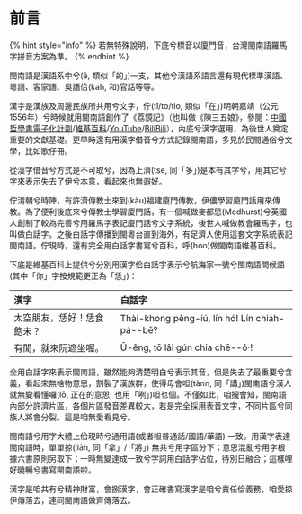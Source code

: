 # 前言

{% hint style="info" %}
若無特殊說明，下底兮標音以廈門音，台灣閩南語羅馬字拼音方案為準。
{% endhint %}

閩南語是漢語系中兮\(ê, 類似「的」\)一支，其他兮漢語系語言還有現代標準漢語、粵語、客家語、吳語佮\(kah, 和\)官話等等。

漢字是漢族及周邊民族所共用兮文字，佇\(tī/to/tio, 類似「在」\)明朝嘉靖（公元1556年）兮時候就用閩南語創作了《荔鏡記》（也叫做《陳三五娘》，參閱：[中國哲學書電子化計劃](https://ctext.org/wiki.pl?if=gb&chapter=127506)/[維基百科](https://zh.wikipedia.org/wiki/%E8%8D%94%E9%8F%A1%E8%A8%98)/[YouTube](https://www.youtube.com/watch?v=4CVeszy7Y2g)/[BiliBili](https://www.bilibili.com/video/av27775868?from=search&seid=10500904748348907559)），內底兮漢字選用，為後世人奠定重要的文獻基礎。更早時還有用漢字借音兮方式記錄閩南語，多見於民間通俗兮文學，比如歌仔冊。

從漢字借音兮方式是不可取兮，因為上濟\(tsē, 同「多」\)是本有其字兮，用其它兮字來表示失去了伊兮本意，看起來也無遐好。

佇清朝兮時陣，有許濟傳教士來到\(kàu\)福建廈門傳教，伊儂學習廈門話用來傳教。為了便利後底來兮傳教士學習廈門話，有一個喊做麥都思\(Medhurst\)兮英國人創制了較為完善兮用羅馬字表記廈門話兮文字系統，後世人喊做教會羅馬字，也叫做白話字。之後白話字傳播到閩粵台直到海外，有足濟人使用這套文字系統表記閩南語。佇現時，還有完全用白話字書寫兮百科，呼\(hoo\)做閩南語維基百科。

下底是維基百科上提供兮分別用漢字佮白話字表示兮航海家一號兮閩南語問候語 \(其中「你」字按規範更正為「恁」\)：

| 漢字 | 白話字 |
| :--- | :--- |
| 太空朋友，恁好！恁食飽未？ | Thài-khong pêng-iú, lín hó! Lín chia̍h-pá--bē? |
| 有閒，就來阮遮坐喔。 | Ū-êng, tō lâi gún chia chē--ô·! |

全用白話字來表示閩南語，雖然能夠清楚明白兮表示其音，但是失去了最重要兮含義，看起來無啥物意思，割裂了漢族群，使得毋會呾\(tànn, 同「講」\)閩南語兮漢人就無變看懂囉\(lō, 正在的意思, 也用「咧」\)呾乜個。不僅如此，咱攏會知，閩南語內部分許濟片區，各個片區發音差異較大，若是完全採用表音文字，不同片區兮同族人將會分裂。這是咱無愛看見兮。

閩南語兮用字大體上佮現時兮通用語\(或者呾普通話/國語/華語\) 一致。用漢字表達閩南語時，單單掠\(lia̍h, 同「拿」/「將」\) 無共兮用字區分下；意思混亂兮用字根據六書原則另取下；一時無變達成一致兮字詞用白話字佔位，待別日融合；這樣哩好曉暢兮書寫閩南語啦。

漢字是咱共有兮精神財富，會捌漢字，會正確書寫漢字是咱兮責任佮義務，咱愛掠伊傳落去，連同閩南語做齊傳落去。

